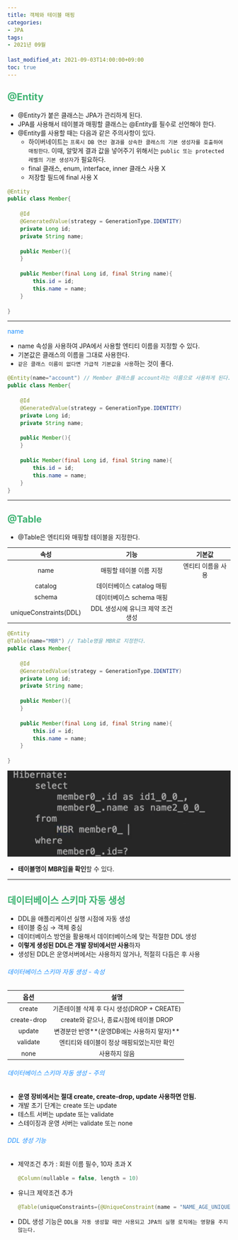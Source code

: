 ```yaml
---
title: 객체와 테이블 매핑
categories:
- JPA
tags: 
- 2021년 09월

last_modified_at: 2021-09-03T14:00:00+09:00
toc: true
---
```


## <span style="color:MediumSeaGreen">@Entity</span>
- @Entity가 붙은 클래스는 JPA가 관리하게 된다.
- JPA를 사용해서 테이블과 매핑할 클래스는 @Entity를 필수로 선언해야 한다.
- @Entity를 사용할 때는 다음과 같은 주의사항이 있다.
    - 하이버네이트는 `프록시 DB 연산 결과를 상속한 클래스의 기본 생성자를 호출하여 매핑한다`. 이때, 알맞게 결과 값을 넣어주기 위해서는 `public 또는 protected 레벨의 기본 생성자`가 필요하다.
    - final 클래스, enum, interface, inner 클래스 사용 X
    - 저장할 필드에 final 사용 X

```java
@Entity
public class Member{

    @Id
    @GeneratedValue(strategy = GenerationType.IDENTITY)
    private Long id;
    private String name;

    public Member(){
    }

    public Member(final Long id, final String name){
        this.id = id;
        this.name = name;
    }

}
```

* * *

<span style="color:DodgerBlue">name</span>
- name 속성을 사용하여 JPA에서 사용할 엔티티 이름을 지정할 수 있다.
- 기본값은 클래스의 이름을 그대로 사용한다.
- `같은 클래스 이름이 없다면 가급적 기본값을 사용`하는 것이 좋다.

```java
@Entity(name="account") // Member 클래스를 account라는 이름으로 사용하게 된다.
public class Member{

    @Id
    @GeneratedValue(strategy = GenerationType.IDENTITY)
    private Long id;
    private String name;

    public Member(){
    }

    public Member(final Long id, final String name){
        this.id = id;
        this.name = name;
    }
}
```

* * *

## <span style="color:MediumSeaGreen">@Table</span>
- @Table은 엔티티와 매핑할 테이블을 지정한다.

|속성|기능|기본값|
|:------:|:---:|:---:|
|name|매핑할 테이블 이름 지정|엔티티 이름을 사용|
|catalog|데이터베이스 catalog 매핑||
|schema|데이터베이스 schema 매핑||
|uniqueConstraints(DDL)|DDL 생성시에 유니크 제약 조건 생성||

```java
@Entity
@Table(name="MBR") // Table명을 MBR로 지정한다.
public class Member{

    @Id
    @GeneratedValue(strategy = GenerationType.IDENTITY)
    private Long id;
    private String name;

    public Member(){
    }

    public Member(final Long id, final String name){
        this.id = id;
        this.name = name;
    }

}
```

![img.png](/assets/images/jpa/entity/table.png)
- **테이블명이 MBR임을 확인**할 수 있다.

* * *

## <span style="color:MediumSeaGreen">데이터베이스 스키마 자동 생성</span>
- DDL을 애플리케이션 실행 시점에 자동 생성
- 테이블 중심 → 객체 중심
- 데이터베이스 방언을 활용해서 데이터베이스에 맞는 적절한 DDL 생성
- **이렇게 생성된 DDL은 개발 장비에서만 사용**하자
- 생성된 DDL은 운영서버에서는 사용하지 않거나, 적절히 다듬은 후 사용

###### <span style="color:DodgerBlue">데이터베이스 스키마 자동 생성 - 속성</span>

|옵션|설명|
|:------:|:---:|
|create|기존테이블 삭제 후 다시 생성(DROP + CREATE)|
|create-drop|create와 같으나, 종료시점에 테이블 DROP|
|update|변경분만 반영**(운영DB에는 사용하지 말자)**|
|validate|엔티티와 테이블이 정상 매핑되었는지만 확인|
|none|사용하지 않음|

###### <span style="color:DodgerBlue">데이터베이스 스키마 자동 생성 - 주의</span>
- **운영 장비에서는 절대 create, create-drop, update 사용하면 안됨.**
- 개발 초기 단계는 create 또는 update
- 테스트 서버는 update 또는 validate
- 스테이징과 운영 서버는 validate 또는 none

###### <span style="color:DodgerBlue">DDL 생성 기능</span>
- 제약조건 추가 : 회원 이름 필수, 10자 초과 X
    ```java
    @Column(nullable = false, length = 10)
    ```
- 유니크 제약조건 추가
    ```java
    @Table(uniqueConstraints={@UniqueConstraint(name = "NAME_AGE_UNIQUE", columnNames = {"NAME", "AGE"})})
    ```
- DDL 생성 기능은 `DDL을 자동 생성할 때만 사용되고 JPA의 실행 로직에는 영향을 주지 않는다.`


